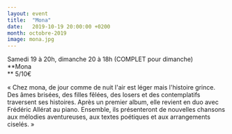 ```yaml
---
layout: event
title:  "Mona"
date:   2019-10-19 20:00:00 +0200
month: octobre-2019
image: mona.jpg
---
```




Samedi 19 à 20h, dimanche 20 à 18h (COMPLET pour dimanche)  
**Mona  
** 5/10€

« Chez mona, de jour comme de nuit l'air est léger mais l'histoire grince. Des âmes brisées, des filles fêlées, des losers et des contemplatifs traversent ses histoires. Après un premier album, elle revient en duo avec Frédéric Allérat au piano. Ensemble, ils présenteront de nouvelles chansons aux mélodies aventureuses, aux textes poétiques et aux arrangements ciselés. »